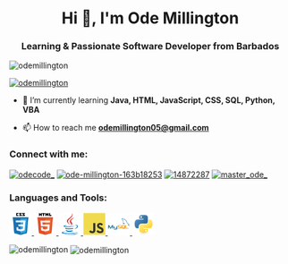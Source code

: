 <h1 align="center">Hi 👋, I'm Ode Millington</h1>
<h3 align="center">Learning & Passionate Software Developer from Barbados</h3>

<p align="left"> <img src="https://komarev.com/ghpvc/?username=odemillington&label=Profile%20views&color=0e75b6&style=flat" alt="odemillington" /> </p>

<p align="left"> <a href="https://github.com/ryo-ma/github-profile-trophy"><img src="https://github-profile-trophy.vercel.app/?username=odemillington" alt="odemillington" /></a> </p>

- 🌱 I’m currently learning **Java, HTML, JavaScript, CSS, SQL, Python, VBA**

- 📫 How to reach me **odemillington05@gmail.com**

<h3 align="left">Connect with me:</h3>
<p align="left">
<a href="https://twitter.com/odecode_" target="blank"><img align="center" src="https://raw.githubusercontent.com/rahuldkjain/github-profile-readme-generator/master/src/images/icons/Social/twitter.svg" alt="odecode_" height="30" width="40" /></a>
<a href="https://linkedin.com/in/ode-millington-163b18253" target="blank"><img align="center" src="https://raw.githubusercontent.com/rahuldkjain/github-profile-readme-generator/master/src/images/icons/Social/linked-in-alt.svg" alt="ode-millington-163b18253" height="30" width="40" /></a>
<a href="https://stackoverflow.com/users/14872287" target="blank"><img align="center" src="https://raw.githubusercontent.com/rahuldkjain/github-profile-readme-generator/master/src/images/icons/Social/stack-overflow.svg" alt="14872287" height="30" width="40" /></a>
<a href="https://instagram.com/master_ode_" target="blank"><img align="center" src="https://raw.githubusercontent.com/rahuldkjain/github-profile-readme-generator/master/src/images/icons/Social/instagram.svg" alt="master_ode_" height="30" width="40" /></a>
</p>

<h3 align="left">Languages and Tools:</h3>
<p align="left"> <a href="https://www.w3schools.com/css/" target="_blank" rel="noreferrer"> <img src="https://raw.githubusercontent.com/devicons/devicon/master/icons/css3/css3-original-wordmark.svg" alt="css3" width="40" height="40"/> </a> <a href="https://www.w3.org/html/" target="_blank" rel="noreferrer"> <img src="https://raw.githubusercontent.com/devicons/devicon/master/icons/html5/html5-original-wordmark.svg" alt="html5" width="40" height="40"/> </a> <a href="https://www.java.com" target="_blank" rel="noreferrer"> <img src="https://raw.githubusercontent.com/devicons/devicon/master/icons/java/java-original.svg" alt="java" width="40" height="40"/> </a> <a href="https://developer.mozilla.org/en-US/docs/Web/JavaScript" target="_blank" rel="noreferrer"> <img src="https://raw.githubusercontent.com/devicons/devicon/master/icons/javascript/javascript-original.svg" alt="javascript" width="40" height="40"/> </a> <a href="https://www.mysql.com/" target="_blank" rel="noreferrer"> <img src="https://raw.githubusercontent.com/devicons/devicon/master/icons/mysql/mysql-original-wordmark.svg" alt="mysql" width="40" height="40"/> </a> <a href="https://www.python.org" target="_blank" rel="noreferrer"> <img src="https://raw.githubusercontent.com/devicons/devicon/master/icons/python/python-original.svg" alt="python" width="40" height="40"/> </a> </p>

<p><img align="left" src="https://github-readme-stats.vercel.app/api/top-langs?username=odemillington&show_icons=true&locale=en&layout=compact" alt="odemillington" /></p>

<p>&nbsp;<img align="center" src="https://github-readme-stats.vercel.app/api?username=odemillington&show_icons=true&locale=en" alt="odemillington" /></p>

